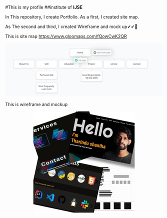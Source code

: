 #This is my profile
##institute of **IJSE**

In This repository, I create Portfolio. As a first,  I created  site map.
  
As The second and third, I created Wireframe  and mock up✔✔🤞


This is site map https://www.gloomaps.com/fQowCwK2QR


![git hub logo](/assets/images/sitemap.png)


This is wireframe and mockup 


<p align="center">
    <img src="assets\images\mockUpAndWireframe.jpeg" width="324" height="324">

</p>
